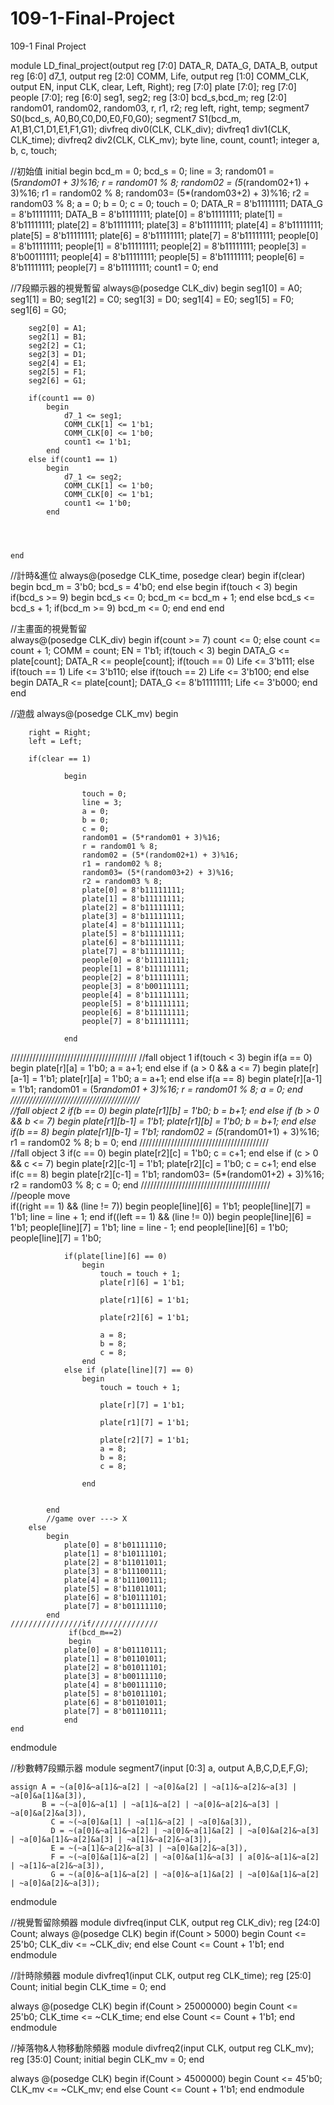 # 109-1-Final-Project
109-1 Final Project

module LD_final_project(output reg [7:0] DATA_R, DATA_G, DATA_B,
								output reg [6:0] d7_1, 
								output reg [2:0] COMM, Life,
								output reg [1:0] COMM_CLK,
								output EN,
								input CLK, clear, Left, Right);
	reg [7:0] plate [7:0];
	reg [7:0] people [7:0];
	reg [6:0] seg1, seg2;
	reg [3:0] bcd_s,bcd_m;
	reg [2:0] random01, random02, random03, r, r1, r2;
	reg left, right, temp;
	segment7 S0(bcd_s, A0,B0,C0,D0,E0,F0,G0);
	segment7 S1(bcd_m, A1,B1,C1,D1,E1,F1,G1);
	divfreq div0(CLK, CLK_div);
	divfreq1 div1(CLK, CLK_time);
	divfreq2 div2(CLK, CLK_mv);
	byte line, count, count1;
	integer a, b, c, touch;

//初始值
	initial
		begin
			bcd_m = 0;
			bcd_s = 0;
			line = 3;
			random01 = (5*random01 + 3)%16;
			r = random01 % 8;
			random02 = (5*(random02+1) + 3)%16;
			r1 = random02 % 8;
			random03= (5*(random03+2) + 3)%16;
			r2 = random03 % 8;
			a = 0;
			b = 0;
			c = 0;
			touch = 0;
			DATA_R = 8'b11111111;
			DATA_G = 8'b11111111;
			DATA_B = 8'b11111111;
			plate[0] = 8'b11111111;
			plate[1] = 8'b11111111;
			plate[2] = 8'b11111111;
			plate[3] = 8'b11111111;
			plate[4] = 8'b11111111;
			plate[5] = 8'b11111111;
			plate[6] = 8'b11111111;
			plate[7] = 8'b11111111;
			people[0] = 8'b11111111;
			people[1] = 8'b11111111;
			people[2] = 8'b11111111;
			people[3] = 8'b00111111;
			people[4] = 8'b11111111;
			people[5] = 8'b11111111;
			people[6] = 8'b11111111;
			people[7] = 8'b11111111;
			count1 = 0;
		end

		
//7段顯示器的視覺暫留
always@(posedge CLK_div)
	begin
		seg1[0] = A0;
		seg1[1] = B0;
		seg1[2] = C0;
		seg1[3] = D0;
		seg1[4] = E0;
		seg1[5] = F0;
		seg1[6] = G0;
		
		seg2[0] = A1;
		seg2[1] = B1;
		seg2[2] = C1;
		seg2[3] = D1;
		seg2[4] = E1;
		seg2[5] = F1;
		seg2[6] = G1;
		
		if(count1 == 0)
			begin
				d7_1 <= seg1;
				COMM_CLK[1] <= 1'b1;
				COMM_CLK[0] <= 1'b0;
				count1 <= 1'b1;
			end
		else if(count1 == 1)
			begin
				d7_1 <= seg2;
				COMM_CLK[1] <= 1'b0;
				COMM_CLK[0] <= 1'b1;
				count1 <= 1'b0;
			end
		
		


	end

//計時&進位	
always@(posedge CLK_time, posedge clear)
	begin
		if(clear)
			begin
				bcd_m = 3'b0;
				bcd_s = 4'b0;
			end
		else
			begin
				if(touch < 3)
					begin
						if(bcd_s >= 9)
							begin
								bcd_s <= 0;
								bcd_m <= bcd_m + 1;
							end
						else
							bcd_s <= bcd_s + 1;
						if(bcd_m >= 9) bcd_m <= 0;
					end
			end
	end

//主畫面的視覺暫留	
always@(posedge CLK_div)
	begin
		if(count >= 7)
			count <= 0;
		else
			count <= count + 1;
		COMM = count;
		EN = 1'b1;
		if(touch < 3)
			begin
				DATA_G <= plate[count];
				DATA_R <= people[count];
				if(touch == 0)
					Life <= 3'b111;
				else if(touch == 1)
					Life <= 3'b110;
				else if(touch == 2)
					Life <= 3'b100;
			end
		else
			begin
				DATA_R <= plate[count];
				DATA_G <= 8'b11111111;
				Life <= 3'b000;
			end
	end

	
//遊戲
always@(posedge CLK_mv)
	begin
		
		right = Right;
		left = Left;	
		
		if(clear == 1)
			
				begin

					touch = 0;
					line = 3;
					a = 0;
					b = 0;
					c = 0;
					random01 = (5*random01 + 3)%16;
					r = random01 % 8;
					random02 = (5*(random02+1) + 3)%16;
					r1 = random02 % 8;
					random03= (5*(random03+2) + 3)%16;
					r2 = random03 % 8;
					plate[0] = 8'b11111111;
					plate[1] = 8'b11111111;
					plate[2] = 8'b11111111;
					plate[3] = 8'b11111111;
					plate[4] = 8'b11111111;
					plate[5] = 8'b11111111;
					plate[6] = 8'b11111111;
					plate[7] = 8'b11111111;
					people[0] = 8'b11111111;
					people[1] = 8'b11111111;
					people[2] = 8'b11111111;
					people[3] = 8'b00111111;
					people[4] = 8'b11111111;
					people[5] = 8'b11111111;
					people[6] = 8'b11111111;
					people[7] = 8'b11111111;
					
				end
////////////////////////////////////////
			//fall object 1
		if(touch < 3)
			begin
				if(a == 0)
					begin
						plate[r][a] = 1'b0;
						a = a+1;
					end
				else if (a > 0 && a <= 7)
						begin
							plate[r][a-1] = 1'b1;
							plate[r][a] = 1'b0;
							a = a+1;
						end
				else if(a == 8) 
					begin
						plate[r][a-1] = 1'b1;
						random01 = (5*random01 + 3)%16;
						r = random01 % 8;
						a = 0;
					end
/////////////////////////////////////////	
			//fall object 2
				if(b == 0)
					begin
						plate[r1][b] = 1'b0;
						b = b+1;
					end
				else if (b > 0 && b <= 7)
					begin
						plate[r1][b-1] = 1'b1;
						plate[r1][b] = 1'b0;
						b = b+1;
					end
				else if(b == 8) 
					begin
						plate[r1][b-1] = 1'b1;
						random02 = (5*(random01+1) + 3)%16;
						r1 = random02 % 8;
						b = 0;
					end
/////////////////////////////////////////		
			//fall object 3
				if(c == 0)
					begin
						plate[r2][c] = 1'b0;
						c = c+1;
					end
				else if (c > 0 && c <= 7)
					begin
						plate[r2][c-1] = 1'b1;
						plate[r2][c] = 1'b0;
						c = c+1;
					end
				else if(c == 8) 
					begin
						plate[r2][c-1] = 1'b1;
						random03= (5*(random01+2) + 3)%16;
						r2 = random03 % 8;
						c = 0;
					end
/////////////////////////////////////////	
			//people move		
				if((right == 1) && (line != 7))
					begin
						people[line][6] = 1'b1;
						people[line][7] = 1'b1;
						line = line + 1;
					end
				if((left == 1) && (line != 0))
					begin
						people[line][6] = 1'b1;
						people[line][7] = 1'b1;
						line = line - 1;
					end
				people[line][6] = 1'b0;
				people[line][7] = 1'b0;
		
				if(plate[line][6] == 0)
					begin
						touch = touch + 1;
						plate[r][6] = 1'b1;
						
						plate[r1][6] = 1'b1;
						
						plate[r2][6] = 1'b1;
						
						a = 8;
						b = 8;
						c = 8;
					end
				else if (plate[line][7] == 0)
					begin
						touch = touch + 1;
												
						plate[r][7] = 1'b1;
						
						plate[r1][7] = 1'b1;
						
						plate[r2][7] = 1'b1;
						a = 8;
						b = 8;
						c = 8;
						
					end
					
				
			end
			//game over ---> X
		else
			begin
				plate[0] = 8'b01111110;
				plate[1] = 8'b10111101;
				plate[2] = 8'b11011011;
				plate[3] = 8'b11100111;
				plate[4] = 8'b11100111;
				plate[5] = 8'b11011011;
				plate[6] = 8'b10111101;
				plate[7] = 8'b01111110;
			end
	////////////////if///////////////		
				 if(bcd_m==2) 
				 begin
				plate[0] = 8'b01110111;
				plate[1] = 8'b01101011;
				plate[2] = 8'b01011101;
				plate[3] = 8'b00111110;
				plate[4] = 8'b00111110;
				plate[5] = 8'b01011101;
				plate[6] = 8'b01101011;
				plate[7] = 8'b01110111;
				end
	end
	
endmodule


//秒數轉7段顯示器
module segment7(input [0:3] a, output A,B,C,D,E,F,G);


	
	assign A = ~(a[0]&~a[1]&~a[2] | ~a[0]&a[2] | ~a[1]&~a[2]&~a[3] | ~a[0]&a[1]&a[3]),
	       B = ~(~a[0]&~a[1] | ~a[1]&~a[2] | ~a[0]&~a[2]&~a[3] | ~a[0]&a[2]&a[3]),
			 C = ~(~a[0]&a[1] | ~a[1]&~a[2] | ~a[0]&a[3]),
			 D = ~(a[0]&~a[1]&~a[2] | ~a[0]&~a[1]&a[2] | ~a[0]&a[2]&~a[3] | ~a[0]&a[1]&~a[2]&a[3] | ~a[1]&~a[2]&~a[3]),
			 E = ~(~a[1]&~a[2]&~a[3] | ~a[0]&a[2]&~a[3]),
			 F = ~(~a[0]&a[1]&~a[2] | ~a[0]&a[1]&~a[3] | a[0]&~a[1]&~a[2] | ~a[1]&~a[2]&~a[3]),
			 G = ~(a[0]&~a[1]&~a[2] | ~a[0]&~a[1]&a[2] | ~a[0]&a[1]&~a[2] | ~a[0]&a[2]&~a[3]);
			 
endmodule


		
//視覺暫留除頻器
module divfreq(input CLK, output reg CLK_div);
  reg [24:0] Count;
  always @(posedge CLK)
    begin
      if(Count > 5000)
        begin
          Count <= 25'b0;
          CLK_div <= ~CLK_div;
        end
      else
        Count <= Count + 1'b1;
    end
endmodule

//計時除頻器
module divfreq1(input CLK, output reg CLK_time);
  reg [25:0] Count;
  initial
    begin
      CLK_time = 0;
	 end	
		
  always @(posedge CLK)
    begin
      if(Count > 25000000)
        begin
          Count <= 25'b0;
          CLK_time <= ~CLK_time;
        end
      else
        Count <= Count + 1'b1;
    end
endmodule 

//掉落物&人物移動除頻器
module divfreq2(input CLK, output reg CLK_mv);
  reg [35:0] Count;
  initial
    begin
      CLK_mv = 0;
	 end	
		
  always @(posedge CLK)
    begin
      if(Count > 4500000)
        begin
          Count <= 45'b0;
          CLK_mv <= ~CLK_mv;
        end
      else
        Count <= Count + 1'b1;
    end
endmodule 
